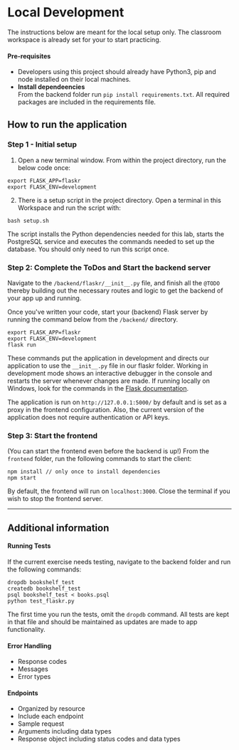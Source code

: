 # Local Development 
The instructions below are meant for the local setup only. The classroom workspace is already set for your to start practicing. 

#### Pre-requisites
* Developers using this project should already have Python3, pip and node installed on their local machines.
* **Install dependeencies**<br>
From the backend folder run `pip install requirements.txt`. All required packages are included in the requirements file. 


## How to run the application

### Step 1 - Initial setup
1. Open a new terminal window. From within the project directory, run the below code once:
```
export FLASK_APP=flaskr
export FLASK_ENV=development
```

2. There is a setup script in the project directory. Open a terminal in this Workspace and run the script with:
```
bash setup.sh
```
The script installs the Python dependencies needed for this lab, starts the PostgreSQL service and executes the commands needed to set up the database. You should only need to run this script once.


### Step 2: Complete the ToDos and Start the backend server
Navigate to the `/backend/flaskr/__init__.py` file, and finish all the `@TODO` thereby building out the necessary routes and logic to get the backend of your app up and running.

Once you've written your code, start your (backend) Flask server by running the command below from the `/backend/` directory.
```
export FLASK_APP=flaskr
export FLASK_ENV=development
flask run
```
These commands put the application in development and directs our application to use the `__init__.py` file in our flaskr folder. Working in development mode shows an interactive debugger in the console and restarts the server whenever changes are made. If running locally on Windows, look for the commands in the [Flask documentation](http://flask.pocoo.org/docs/1.0/tutorial/factory/).

The application is run on `http://127.0.0.1:5000/` by default and is set as a proxy in the frontend configuration. Also, the current version of the application does not require authentication or API keys. 



### Step 3: Start the frontend
(You can start the frontend even before the backend is up!)
From the `frontend` folder, run the following commands to start the client: 
```
npm install // only once to install dependencies
npm start 
```
By default, the frontend will run on `localhost:3000`. Close the terminal if you wish to stop the frontend server. 

---

## Additional information
#### Running Tests
If the current exercise needs testing, navigate to the backend folder and run the following commands: 
```
dropdb bookshelf_test
createdb bookshelf_test
psql bookshelf_test < books.psql
python test_flaskr.py
```
The first time you run the tests, omit the `dropdb` command. All tests are kept in that file and should be maintained as updates are made to app functionality. 


#### Error Handling
- Response codes
- Messages
- Error types

#### Endpoints 
- Organized by resource
- Include each endpoint
- Sample request 
- Arguments including data types
- Response object including status codes and data types 